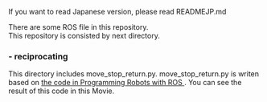 If you want to read Japanese version, please read READMEJP.md

There are some ROS file in this repository.  
This repository is consisted by next directory.  
### - reciprocating  
  This directory includes move_stop_return.py. move_stop_return.py is writen based on [the code in Programming Robots with ROS ](https://github.com/osrf/rosbook/blob/master/wanderbot/red_light_green_light.py). You can see the result of this code in this Movie.  
  

